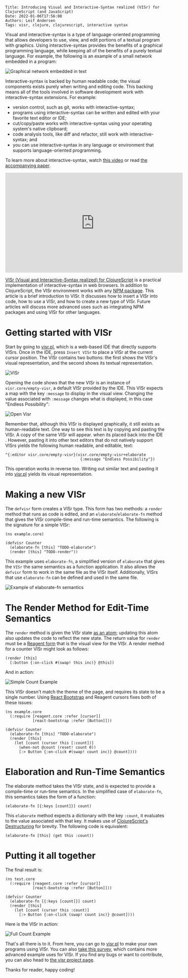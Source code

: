     Title: Introducing Visual and Interactive-Syntax realized (VISr) for ClojureScript (and JavaScript)
    Date: 2022-01-06T17:56:08
    Authors: Leif Andersen
    Tags: visr, clojure, clojurescript, interactive syntax
    
<style>
.caption {
  display: none;
}
</style>

Visual and interactive-syntax is a type of language-oriented programming that
allows developers to use, view, and edit portions of a textual program with
graphics. Using interactive-syntax provides the benefits of a graphical
programming language, while keeping all of the benefits of a purely textual
language. For example, the following is an example of a small network embedded
in a program:

![Graphical network embedded in text](/img/intro-visr/visr-and-text.png)

Interactive-syntax is backed by human readable code; the visual components
exists purely when writing and editing code. This backing means all of the tools
involved in software development work with interactive-syntax extensions. For
example:

* version control, such as git, works with interactive-syntax;
* programs using interactive-syntax can be written and edited with your favorite
  text editor or IDE;
* cut/copy/paste works with interactive-syntax using your operating system's
  native clipboard;
* code analysis tools, like diff and refactor, still work with
  interactive-syntax; and
* you can use interactive-syntax in any language or environment that supports
  language-oriented programming.
  
To learn more about interactive-syntax, watch [this video][is-video] or read
[the accompanying paper][is-paper].

<iframe width="560" height="315" src="https://www.youtube-nocookie.com/embed/8htgAxJuK5c" title="YouTube video player" frameborder="0" allow="accelerometer; autoplay; clipboard-write; encrypted-media; gyroscope; picture-in-picture" allowfullscreen></iframe>

[VISr (Visual and Interactive-Syntax realized) for ClojureScript][visr] is a
practical implementation of interactive-syntax in web browsers. In addition to
ClojureScript, the VISr environment works with any [NPM package][npm]. This
article is a brief introduction to VISr. It discusses how to insert a VISr into
code, how to use a VISr, and how to create a new type of VISr. Future articles
will discuss more advanced uses such as integrating NPM packages and using VISr
for other languages.

<!-- more -->

# Getting started with VISr
    
Start by going to [visr.pl][visr], which is a web-based IDE that directly
supports VISrs. Once in the IDE, press `Insert VISr` to place a VISr at the
current cursor position. The VISr contains two buttons: the first shows the
VISr's visual representation, and the second shows its textual representation.

![VISr](/img/intro-visr/visr.png)

Opening the code shows that the new VISr is an instance of
`visr.core/empty-visr`, a default VISr provided by the IDE. This VISr expects a
map with the key `:message` to display in the visual view. Changing the value
associated with `:message` changes what is displayed, in this case "Endless
Possibility":

![Open Visr](/img/intro-visr/visr-open.png)

Remember that, although this VISr is displayed graphically, it still exists as
human-readable text. One way to see this text is by copying and pasting the
VISr. A copy of the same VISr will appear. when its placed back into the IDE .
However, pasting it into other text editors that do not natively support VISrs
yields the following human readable, and editable, text:

```clojurescript
^{:editor visr.core/empty-visr}(visr.core/empty-visr+elaborate 
                                 {:message "Endless Possibility"})
```

This operation works in reverse too. Writing out similar text and pasting it
into [visr.pl][visr] yields its visual representation.

# Making a new VISr

The `defvisr` form creates a VISr type. This form has two methods: a `render`
method that runs as code is edited, and an `elaborate`/`elaborate-fn` method
that gives the VISr compile-time and run-time semantics. The following is the
signature for a simple VISr:

```clojurescript
(ns example.core)

(defvisr Counter
  (elaborate-fn [this] "TODO-elaborate")
  (render [this] "TODO-render"))
```

This example uses `elaborate-fn`, a simplified version of `elaborate` that gives
the `VISr` the same semantics as a function application. It also allows the
`defvisr` form to work in the same file as the VISr itself. Additionally, VISrs
that use `elaborate-fn` can be defined and used in the same file.

![Example of elaborate-fn semantics](/img/intro-visr/sig.png)


# The Render Method for Edit-Time Semantics

The `render` method is given the VISr state [as an atom][atom]; updating this
atom also updates the code to reflect the new state. The return value for
`render` must be a [Reagent form][reagent] that is the visual view for the VISr.
A render method for a counter VISr might look as follows:

```clojurescript
(render [this]
  [:button {:on-click #(swap! this inc)} @this])
```

And in action:

![Simple Count Example](/img/intro-visr/simpl-count.png)

This VISr doesn't match the theme of the page, and requires its state to be a
single number. Using [React Bootstrap][react-bootstrap] and Reagent cursors
fixes both of these issues:

```clojurescript
(ns example.core
  (:require [reagent.core :refer [cursor]]
            [react-bootstrap :refer [Button]]))
            
(defvisr Counter
  (elaborate-fn [this] "TODO-elaborate")
  (render [this]
    (let [count (cursor this [:count])]
      (when-not @count (reset! count 0))
      [:> Button {:on-click #(swap! count inc)} @count])))
```

# Elaboration and Run-Time Semantics

The elaborate method takes the VISr state, and is expected to provide a
compile-time or run-time semantics. In the simplified case of `elaborate-fn`,
this semantics takes the form of a function:

```clojurescript
(elaborate-fn [{:keys [count]}] count)
```

This `elaborate` method expects a dictionary with the key `:count`, it evaluates
to the value associated with that key. It makes use of [ClojureScript's
Destructuring][destructure] for brevity. The following code is equivalent:

```clojurescript
(elaborate-fn [this] (get this :count))
```

# Putting it all together

The final result is:

```clojurescript
(ns test.core
  (:require [reagent.core :refer [cursor]]
            [react-bootstrap :refer [Button]]))

(defvisr Counter
  (elaborate-fn [{:keys [count]}] count)
  (render [this]
    (let [count (cursor this :count)]
      [:> Button {:on-click (swap! count inc)} @count])))
```


Here is the VISr in action:

![Full Count Example](/img/intro-visr/full-count.png)

That's all there is to it. From here, you can go to [visr.pl][visr] to make your
own programs using VISr. You can also [take this survey][survey], which contains
more advanced example uses for VISr. If you find any bugs or want to contribute,
you can also head to [the visr project page][github].

Thanks for reader, happy coding!


[visr]: https://visr.pl
[npm]: https://www.npmjs.com/
[is-video]: https://www.youtube.com/watch?v=8htgAxJuK5c
[is-paper]: https://dl.acm.org/doi/10.3115/981732.981776
[reagent]: https://reagent-project.github.io/
[atom]: https://clojure.org/reference/atoms
[destructure]: https://clojure.org/guides/destructuring
[react-bootstrap]: https://react-bootstrap.github.io/
[survey]: https://study.visr.pl
[github]: https://github.com/LeifAndersen/interactive-syntax-clojure

